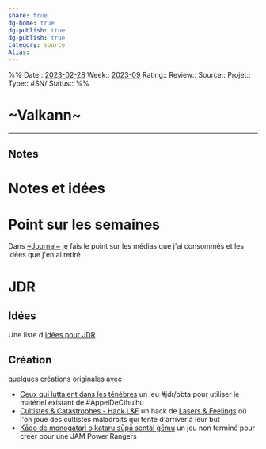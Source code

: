 ```yaml
---
share: true 
dg-home: true
dg-publish: true
dg-publish: true
category: source
Alias:
---
```


%%
Date:: [2023-02-28](2023-02-28.md)
Week:: [2023-09](../week/2023-09.md)
Rating::
Review:: 
Source::
Projet:: 
Type:: #SN/
Status:: 
%%

# ~Valkann~

***

## Notes
# Notes et idées

# Point sur les semaines
Dans [~Journal~](~Journal~.md) je fais le point sur les médias que j'ai consommés et les idées que j'en ai retiré

# JDR 

## Idées 

Une liste d'[Idées pour JDR](./Id%C3%A9es%20pour%20JDR.md)

## Création

quelques créations originales avec 
- [Ceux qui luttaient dans les ténèbres](../projets/cthulhu_pbta/Ceux%20qui%20luttaient%20dans%20les%20t%C3%A9n%C3%A8bres.md) un jeu #jdr/pbta pour utiliser le matériel existant de #AppelDeCthulhu 
- [Cultistes & Catastrophes - Hack L&F](../projets/C&C/L&F/Cultistes%20&%20Catastrophes%20-%20Hack%20L&F.md) un hack de [Lasers & Feelings](Lasers%20&%20Feelings.md) où l'on joue des cultistes maladroits qui tente d'arriver à leur but
- [Kādo de monogatari o kataru sūpā sentai gēmu](../projets/Kado/K%C4%81do%20de%20monogatari%20o%20kataru%20s%C5%ABp%C4%81%20sentai%20g%C4%93mu.md) un jeu non terminé pour créer pour une JAM Power Rangers


